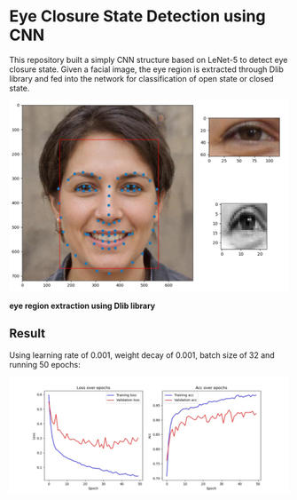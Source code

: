 # Eye Closure State Detection using CNN

This repository built a simply CNN structure based on LeNet-5 to detect eye closure state. Given a facial image, the eye region is extracted through Dlib library and fed into the network for classification of open state or closed state.

![](https://github.com/zeyuchen-kevin/eye_state/raw/master/Images/eye_extraction.png)

**eye region extraction using Dlib library**

## Result

Using learning rate of 0.001, weight decay of 0.001, batch size of 32 and running 50 epochs:

![](https://github.com/zeyuchen-kevin/eye_state/raw/master/training_plot.jpg)

